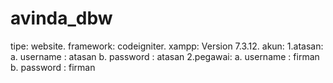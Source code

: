 # avinda_dbw
tipe: website.
framework: codeigniter.
xampp: Version 7.3.12.
akun:
	1.atasan:
			a. username : atasan
			b. password : atasan
	2.pegawai:
			a. username : firman
			b. password : firman
